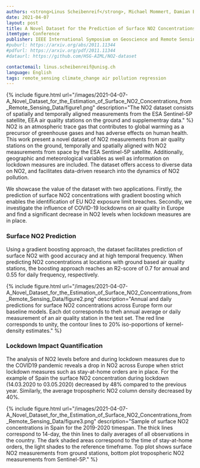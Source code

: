 ```yaml
---
authors: <strong>Linus Scheibenreif</strong>, Michael Mommert, Damian Borth
date: 2021-04-07
layout: post
title: A Novel Dataset for the Prediction of Surface NO2 Concentrations from Remote Sensing Data
itemtype: Conference
publisher: IEEE International Symposium on Geoscience and Remote Sensing 2021 (IGARSS)
#puburl: https://arxiv.org/abs/2011.11344
#pdfurl: https://arxiv.org/pdf/2011.11344
#dataurl: https://github.com/HSG-AIML/NO2-dataset

contactemail: linus.scheibenreif@unisg.ch	
language: English
tags: remote_sensing climate_change air pollution regression 
---
```

{% include figure.html
url="/images/2021-04-07-A_Novel_Dataset_for_the_Estimation_of_Surface_NO2_Concentrations_from_Remote_Sensing_Data/figure1.png"
description="The NO2 dataset consists of spatially and temporally aligned measurements from the ESA Sentinel-5P satellite, EEA air quality stations on the ground and supplementray data." %} NO2 is an atmospheric trace gas that contributes to global warming as a precursor of greenhouse gases and has adverse effects on human health. This work present a novel dataset of NO2 measurements from air quality stations on the ground, temporally and spatially aligned with NO2 measurements from space by the ESA Sentinel-5P satellite. Additionally, geographic and meteorological variables as well as information on lockdown measures are included. The dataset offers access to diverse data on NO2, and facilitates data-driven research into the dynamics of NO2 pollution.

We showcase the value of the dataset with two applications. Firstly, the prediction of surface NO2 concentrations with gradient boosting which enables the identification of EU NO2 exposure limit breaches. Secondly, we investigate the influence of COVID-19 lockdowns on air quality in Europe and find a significant decrease in NO2 levels when lockdown measures are in place.

### Surface NO2 Prediction
Using a gradient boosting approach, the dataset facilitates prediction of surface NO2 with good accuracy and at high temporal frequency. When predicting NO2 concentrations at locations with ground based air quality stations, the boosting approach reaches an R2-score of 0.7 for annual and 0.55 for daily frequency, respectively.

{% include figure.html
url="/images/2021-04-07-A_Novel_Dataset_for_the_Estimation_of_Surface_NO2_Concentrations_from_Remote_Sensing_Data/figure2.png"
description="Annual and daily predictions for surface NO2 concentrations across Europe form our baseline models. Each dot corresponds to theh annual average or daily measurement of an air quality station in the test set. The red line corresponds to unity, the contour lines to 20% iso-poportions of kernel-density estimates." %}

### Lockdown Impact Quantification
The analysis of NO2 levels before and during lockdown measures due to the COVID19 pandemic reveals a drop in NO2 across Europe when strict lockdown measures such as stay-at-home orders are in place. For the example of Spain the surface NO2 concentration during lockdown (14.03.2020 to 03.05.2020) decreased by 48% compared to the previous year. Similarly, the average tropospheric NO2 column density decreased by 40%.

{% include figure.html
url="/images/2021-04-07-A_Novel_Dataset_for_the_Estimation_of_Surface_NO2_Concentrations_from_Remote_Sensing_Data/figure3.png"
description="Sample of surface NO2 concentrations in Spain for the 2019-2020 timespan. The thick lines correspond to 14-day, the thin lines to daily averages of all observations in the country. The dark shaded areas correspond to the time of stay-at-home orders, the light shades to the reference timeframe. Top plot shows surface NO2 measurements from ground stations, bottom plot tropospheric NO2 measurements from Sentinel-5P." %}

